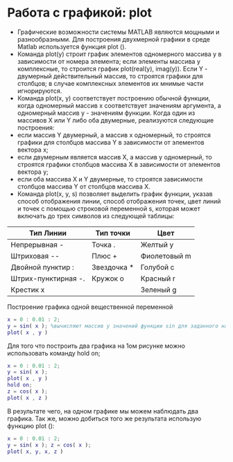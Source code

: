 # Работа с графикой: plot
- Графические возможности системы MATLAB являются мощными и разнообразными. 
Для построения двухмерной графики в среде Matlab используется функция plot (). 
- Команда plot(y) строит график элементов одномерного массива y в зависимости от номера элемента; 
если элементы массива y комплексные, то строится график plot(real(y), imag(y)). 
Если Y - двумерный действительный массив, то строятся графики для столбцов; в случае комплексных элементов их мнимые части игнорируются.
- Команда plot(x, y) соответствует построению обычной функции, когда одномерный массив x соответствует значениям аргумента, а одномерный массив y - значениям функции. Когда один из массивов X или Y либо оба двумерные, реализуются следующие построения:
 - если массив Y двумерный, а массив x одномерный, то строятся графики для столбцов массива Y в зависимости от элементов вектора x;
 - если двумерным является массив X, а массив y одномерный, то строятся графики столбцов массива X в зависимости от элементов вектора y;
 - если оба массива X и Y двумерные, то строятся зависимости столбцов массива Y от столбцов массива X. 
- Команда plot(x, y, s) позволяет выделить график функции, указав способ отображения линии, способ отображения точек, 
цвет линий и точек с помощью строковой переменной s, которая может включать до трех символов из следующей таблицы:

Тип Линии | Тип точки | Цвет
--------- | --------- | ---
Непрерывная	-   | Точка . | Желтый	y
Штриховая	--   | Плюс + |Фиолетовый	m
Двойной пунктир	: | Звездочка * | Голубой	c
Штрих-пунктирная	-. | Кружок o | Красный	r
Крестик х | | Зеленый	g

Построение графика одной вещественной переменной

```matlab
x = 0 : 0.01 : 2;
y = sin( x ); %вычисляют массив y значений функции sin для заданного набора аргументов.
plot( x , y )
```

Для того что построить два графика на 1ом рисунке можно использовать команду hold on;

```matlab
x = 0 : 0.01 : 2;
y = sin( x );
plot( x , y )
hold on;
z = cos( x );
plot( x , z )
```

В результате чего, на одном графике мы можем наблюдать два графика.
Так же, можно добиться того же результата использую функцию plot ():

```matlab
x = 0 : 0.01 : 2;
y = sin( x ); z = cos( x ); 
plot( x, y, x, z )
```


